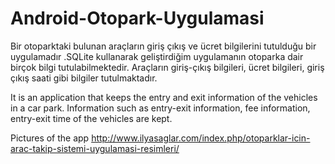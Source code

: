 # Android-Otopark-Uygulamasi
Bir otoparktaki bulunan araçların giriş çıkış ve ücret bilgilerini tutulduğu bir uygulamadır .SQLite kullanarak geliştirdiğim uygulamanın otoparka dair birçok bilgi tutulabilmektedir. Araçların giriş-çıkış bilgileri, ücret bilgileri, giriş çıkış saati gibi bilgiler tutulmaktadır.


It is an application that keeps the entry and exit information of the vehicles in a car park. Information such as entry-exit information, fee information, entry-exit time of the vehicles are kept.

Pictures of the app http://www.ilyasaglar.com/index.php/otoparklar-icin-arac-takip-sistemi-uygulamasi-resimleri/ 

